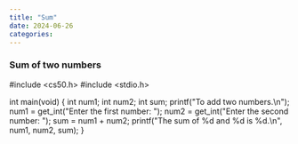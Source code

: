 ```yaml
---
title: "Sum"
date: 2024-06-26
categories:
---
```

### Sum of two numbers
#include <cs50.h>
#include <stdio.h>

int main(void)
{
    int num1;
    int num2;
    int sum;
    printf("To add two numbers.\n");
    num1 = get_int("Enter the first number: ");
    num2 = get_int("Enter the second number: ");
    sum = num1 + num2;
    printf("The sum of %d and %d is %d.\n", num1, num2, sum);
}


